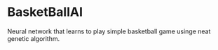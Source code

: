 # BasketBallAI
Neural network that learns to play simple basketball game usinge neat genetic algorithm.
